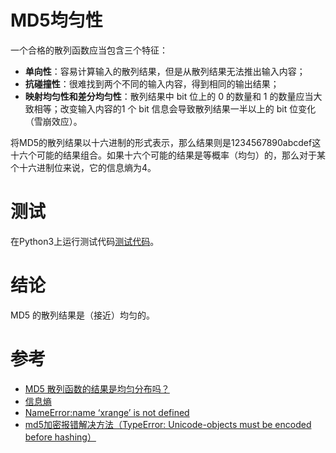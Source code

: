 # MD5均匀性
一个合格的散列函数应当包含三个特征：
- **单向性**：容易计算输入的散列结果，但是从散列结果无法推出输入内容；
- **抗碰撞性**：很难找到两个不同的输入内容，得到相同的输出结果；
- **映射均匀性和差分均匀性**：散列结果中 bit 位上的 0 的数量和 1 的数量应当大致相等；改变输入内容的1 个 bit 信息会导致散列结果一半以上的 bit 位变化（雪崩效应）。

将MD5的散列结果以十六进制的形式表示，那么结果则是1234567890abcdef这十六个可能的结果组合。如果十六个可能的结果是等概率（均匀）的，那么对于某个十六进制位来说，它的信息熵为4。

# 测试
在Python3上运行测试代码[测试代码](./MD5均匀性分析.py)。

# 结论
MD5 的散列结果是（接近）均匀的。

# 参考
 * [MD5 散列函数的结果是均匀分布吗？](https://liam.page/2015/08/12/does-the-result-of-md5-hash-function-uniform/)
 * [信息熵](https://baike.baidu.com/item/信息熵)
 * [NameError:name ‘xrange’ is not defined](https://www.cnblogs.com/hdk1993/p/8893991.html)
 * [md5加密报错解决方法（TypeError: Unicode-objects must be encoded before hashing）](https://www.cnblogs.com/cheng10/p/9995668.html)
